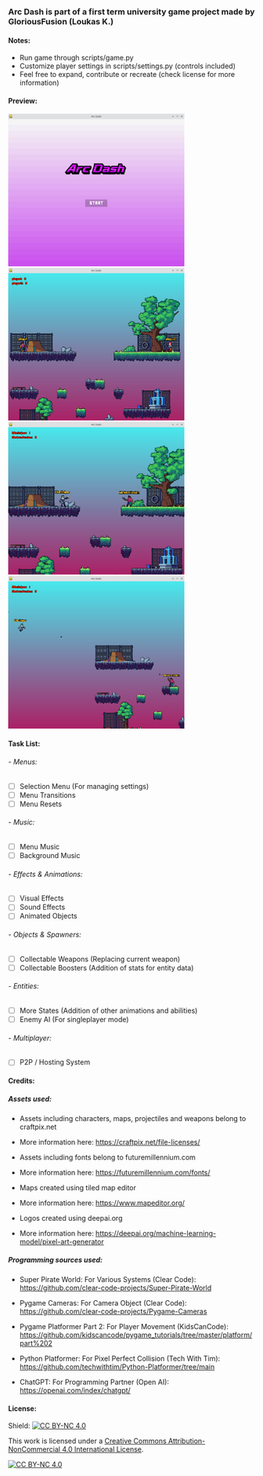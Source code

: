 ### Arc Dash is part of a first term university game project made by GloriousFusion (Loukas K.)

#### Notes:
- Run game through scripts/game.py
- Customize player settings in scripts/settings.py (controls included)
- Feel free to expand, contribute or recreate (check license for more information)

#### Preview:
<p float="left">
  <img src="previews/01.png" width="360"/>
  <img src="previews/02.png" width="360"/>
  <img src="previews/04.png" width="360"/>
  <img src="previews/05.png" width="360"/>
</p>

#### Task List:
###### - Menus:
- [ ] Selection Menu (For managing settings)
- [ ] Menu Transitions
- [ ] Menu Resets

###### - Music:
- [ ] Menu Music
- [ ] Background Music

###### - Effects & Animations:
- [ ] Visual Effects
- [ ] Sound Effects
- [ ] Animated Objects

###### - Objects & Spawners:
- [ ] Collectable Weapons (Replacing current weapon)
- [ ] Collectable Boosters (Addition of stats for entity data)

###### - Entities:
- [ ] More States (Addition of other animations and abilities)
- [ ] Enemy AI (For singleplayer mode)

###### - Multiplayer:
- [ ] P2P / Hosting System

#### Credits:
##### Assets used:
- Assets including characters, maps, projectiles and weapons belong to craftpix.net
- More information here: https://craftpix.net/file-licenses/

- Assets including fonts belong to futuremillennium.com
- More information here: https://futuremillennium.com/fonts/

- Maps created using tiled map editor
- More information here: https://www.mapeditor.org/

- Logos created using deepai.org
- More information here: https://deepai.org/machine-learning-model/pixel-art-generator

##### Programming sources used:
- Super Pirate World: For Various Systems (Clear Code): https://github.com/clear-code-projects/Super-Pirate-World

- Pygame Cameras: For Camera Object (Clear Code): https://github.com/clear-code-projects/Pygame-Cameras

- Pygame Platformer Part 2: For Player Movement (KidsCanCode): https://github.com/kidscancode/pygame_tutorials/tree/master/platform/part%202

- Python Platformer: For Pixel Perfect Collision (Tech With Tim): https://github.com/techwithtim/Python-Platformer/tree/main

- ChatGPT: For Programming Partner (Open AI): https://openai.com/index/chatgpt/

#### License:

Shield: [![CC BY-NC 4.0][cc-by-nc-shield]][cc-by-nc]

This work is licensed under a
[Creative Commons Attribution-NonCommercial 4.0 International License][cc-by-nc].

[![CC BY-NC 4.0][cc-by-nc-image]][cc-by-nc]

[cc-by-nc]: https://creativecommons.org/licenses/by-nc/4.0/
[cc-by-nc-image]: https://licensebuttons.net/l/by-nc/4.0/88x31.png
[cc-by-nc-shield]: https://img.shields.io/badge/License-CC%20BY--NC%204.0-lightgrey.svg
